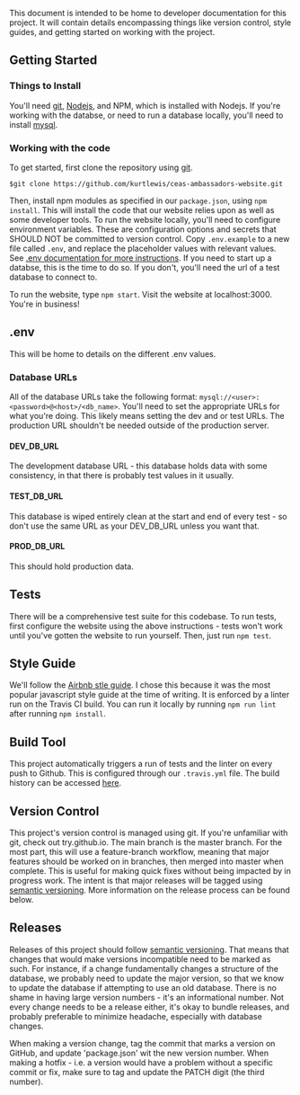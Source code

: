 This document is intended to be home to developer documentation for this project. It will contain details encompassing things like version control, style guides, and getting started on working with the project.

## Getting Started
### Things to Install
You'll need [git](git-scm.org), [Nodejs](https://nodejs.org/en/), and NPM, which is installed with Nodejs. If you're working with the databse, or need to run a database locally, you'll need to install [mysql](https://www.mysql.com/0).
### Working with the code
To get started, first clone the repository using [git](#Version-Control).

`$git clone https://github.com/kurtlewis/ceas-ambassadors-website.git`

Then, install npm modules as specified in our `package.json`, using `npm install`. This will install the code that our website relies upon as well as some developer tools. To run the website locally, you'll need to configure environment variables. These are configuration options and secrets that SHOULD NOT be committed to version control. Copy `.env.example` to a new file called `.env`, and replace the placeholder values with relevant values. See [.env documentation for more instructions](#.env). If you need to start up a databse, this is the time to do so. If you don't, you'll need the url of a test database to connect to.

To run the website, type `npm start`. Visit the website at localhost:3000. You're in business!

## .env
This will be home to details on the different .env values.
### Database URLs
All of the database URLs take the following format: `mysql://<user>:<password>@<host>/<db_name>`. You'll need to set the appropriate URLs for what you're doing. This likely means setting the dev and or test URLs. The production URL shouldn't be needed outside of the production server.
#### DEV_DB_URL
The development database URL - this database holds data with some consistency, in that there is probably test values in it usually.
#### TEST_DB_URL
This database is wiped entirely clean at the start and end of every test - so don't use the same URL as your DEV_DB_URL unless you want that.
#### PROD_DB_URL
This should hold production data.

## Tests
There will be a comprehensive test suite for this codebase. To run tests, first configure the website using the above instructions - tests won't work until you've gotten the website to run yourself. Then, just run `npm test`.

## Style Guide
We'll follow the [Airbnb stle guide](https://github.com/airbnb/javascript). I chose this because it was the most popular javascript style guide at the time of writing. It is enforced by a linter run on the Travis CI build. You can run it locally by running `npm run lint` after running `npm install`.

## Build Tool
This project automatically triggers a run of tests and the linter on every push to Github. This is configured through our `.travis.yml` file. The build history can be accessed [here](https://travis-ci.org/kurtlewis/ceas-ambassadors-website).


## Version Control
This project's version control is managed using git. If you're unfamiliar with git, check out try.github.io. The main branch is the master branch. For the most part, this will use a feature-branch workflow, meaning that major features should be worked on in branches, then merged into master when complete. This is useful for making quick fixes without being impacted by in progress work. The intent is that major releases will be tagged using [semantic versioning](https://semver.org/). More information on the release process can be found below.

## Releases
Releases of this project should follow [semantic versioning](https://semver.org/). That means that changes that would make versions incompatible need to be marked as such. For instance, if a change fundamentally changes a structure of the database, we probably need to update the major version, so that we know to update the database if attempting to use an old database. There is no shame in having large version numbers - it's an informational number. Not every change needs to be a release either, it's okay to bundle releases, and probably preferable to minimize headache, especially with database changes.

When making a version change, tag the commit that marks a version on GitHub, and update 'package.json' wit the new version number. When making a hotfix - i.e. a version would have a problem without a specific commit or fix, make sure to tag and update the PATCH digit (the third number).